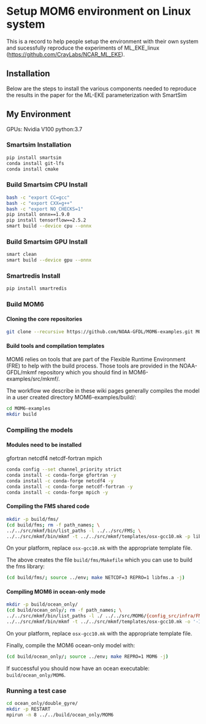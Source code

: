 # Setup MOM6 environment on Linux system

This is a record to help people setup the environment with their own system and sucessfully reproduce the experiments of ML_EKE_linux (https://github.com/CrayLabs/NCAR_ML_EKE).

## Installation

Below are the steps to install the various components needed to reproduce the results in the paper for the ML-EKE parameterization with SmartSim

## My Environment
GPUs: Nvidia V100
python:3.7

### Smartsim Installation

```bash
pip install smartsim
conda install git-lfs
conda install cmake
```

### Build Smartsim CPU Install

```bash
bash -c "export CC=gcc"
bash -c "export CXX=g++"
bash -c "export NO_CHECKS=1"
pip install onnx==1.9.0
pip install tensorflow==2.5.2
smart build --device cpu --onnx
```

### Build Smartsim GPU Install

```bash
smart clean
smart build --device gpu --onnx
```
### Smartredis Install

```bash
pip install smartredis
```

### Build MOM6

#### Cloning the core repositories

```bash
git clone --recursive https://github.com/NOAA-GFDL/MOM6-examples.git MOM6-examples
```


#### Build tools and compilation templates
MOM6 relies on tools that are part of the Flexible Runtime Environment (FRE) to help with the build process. Those tools are provided in the NOAA-GFDL/mkmf repository which you should find in MOM6-examples/src/mkmf/.

The workflow we describe in these wiki pages generally compiles the model in a user created directory MOM6-examples/build/:

```bash
cd MOM6-examples
mkdir build
```

### Compiling the models

#### Modules need to be installed 

gfortran
netcdf4
netcdf-fortran
mpich

```bash
conda config --set channel_priority strict
conda install -c conda-forge gfortran -y
conda install -c conda-forge netcdf4 -y
conda install -c conda-forge netcdf-fortran -y
conda install -c conda-forge mpich -y
```
#### Compiling the FMS shared code

```bash
mkdir -p build/fms/
(cd build/fms; rm -f path_names; \
../../src/mkmf/bin/list_paths -l ../../src/FMS; \
../../src/mkmf/bin/mkmf -t ../../src/mkmf/templates/osx-gcc10.mk -p libfms.a -c "-Duse_libMPI -Duse_netCDF" path_names)
```
On your platform, replace ```osx-gcc10.mk``` with the appropriate template file.

The above creates the file ```build/fms/Makefile``` which you can use to build the fms library:
```bash
(cd build/fms/; source ../env; make NETCDF=3 REPRO=1 libfms.a -j)
```

#### Compiling MOM6 in ocean-only mode

```bash
mkdir -p build/ocean_only/
(cd build/ocean_only/; rm -f path_names; \
../../src/mkmf/bin/list_paths -l ./ ../../src/MOM6/{config_src/infra/FMS1,config_src/memory/dynamic_symmetric,config_src/drivers/solo_driver,config_src/external,src/{*,*/*}}/ ; \
../../src/mkmf/bin/mkmf -t ../../src/mkmf/templates/osx-gcc10.mk -o '-I../fms' -p MOM6 -l '-L../fms -lfms' path_names)
```

On your platform, replace ```osx-gcc10.mk``` with the appropriate template file.

Finally, compile the MOM6 ocean-only model with:
```bash
(cd build/ocean_only/; source ../env; make REPRO=1 MOM6 -j)
```
If successful you should now have an ocean executable: ```build/ocean_only/MOM6```.

### Running a test case

```bash
cd ocean_only/double_gyre/
mkdir -p RESTART
mpirun -n 8 ../../build/ocean_only/MOM6
```






